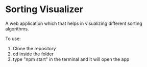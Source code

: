 # Sorting Visualizer
A web application which that helps in visualizing different sorting algorithms.

To use:
1) Clone the repository
2) cd inside the folder
3) type "npm start" in the terminal and it will open the app

